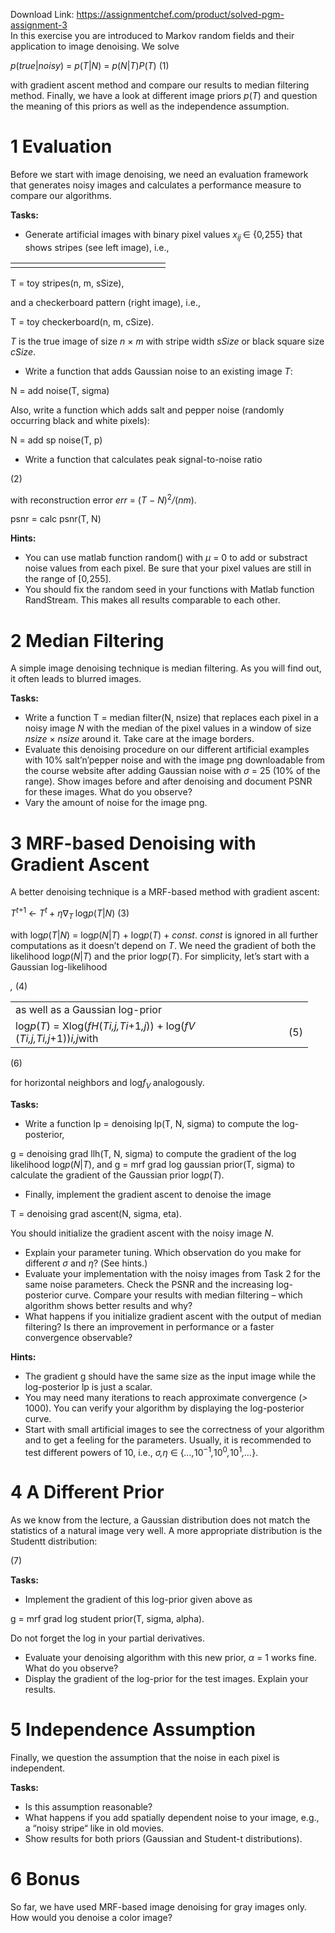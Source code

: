 Download Link: https://assignmentchef.com/product/solved-pgm-assignment-3
<br>
In this exercise you are introduced to Markov random fields and their application to image denoising. We solve

<em>p</em>(<em>true</em>|<em>noisy</em>) = <em>p</em>(<em>T</em>|<em>N</em>) = <em>p</em>(<em>N</em>|<em>T</em>)<em>P</em>(<em>T</em>)                                   (1)

with gradient ascent method and compare our results to median filtering method. Finally, we have a look at different image priors <em>p</em>(<em>T</em>) and question the meaning of this priors as well as the independence assumption.

<h1>1         Evaluation</h1>

Before we start with image denoising, we need an evaluation framework that generates noisy images and calculates a performance measure to compare our algorithms.

<strong>Tasks:              </strong>

<ul>

 <li>Generate artificial images with binary pixel values <em>x<sub>ij </sub></em>∈ {0<em>,</em>255} that shows stripes (see left image), i.e.,</li>

</ul>

<table width="215">

 <tbody>

  <tr>

   <td width="108"></td>

   <td width="108"></td>

  </tr>

 </tbody>

</table>

T = toy stripes(n, m, sSize),

and a checkerboard pattern (right image), i.e.,

T = toy checkerboard(n, m, cSize).

<em>T </em>is the true image of size <em>n </em>× <em>m </em>with stripe width <em>sSize </em>or black square size <em>cSize</em>.

<ul>

 <li>Write a function that adds Gaussian noise to an existing image <em>T</em>:</li>

</ul>

N = add noise(T, sigma)

Also, write a function which adds salt and pepper noise (randomly occurring black and white pixels):

N = add sp noise(T, p)

<ul>

 <li>Write a function that calculates peak signal-to-noise ratio</li>

</ul>

(2)

with reconstruction error <em>err </em>= (<em>T </em>− <em>N</em>)<sup>2</sup><em>/</em>(<em>nm</em>).

psnr = calc psnr(T, N)

<strong>Hints:</strong>

<ul>

 <li>You can use matlab function random() with <em>µ </em>= 0 to add or substract noise values from each pixel. Be sure that your pixel values are still in the range of [0<em>,</em>255].</li>

 <li>You should fix the random seed in your functions with Matlab function RandStream. This makes all results comparable to each other.</li>

</ul>

<h1>2         Median Filtering</h1>

A simple image denoising technique is median filtering. As you will find out, it often leads to blurred images.

<strong>Tasks:              </strong>

<ul>

 <li>Write a function T = median filter(N, nsize) that replaces each pixel in a noisy image <em>N </em>with the median of the pixel values in a window of size <em>nsize </em>× <em>nsize </em>around it. Take care at the image borders.</li>

 <li>Evaluate this denoising procedure on our different artificial examples with 10% salt’n’pepper noise and with the image png downloadable from the course website after adding Gaussian noise with <em>σ </em>= 25 (10% of the range). Show images before and after denoising and document PSNR for these images. What do you observe?</li>

 <li>Vary the amount of noise for the image png.</li>

</ul>

<h1>3         MRF-based Denoising with Gradient Ascent</h1>

A better denoising technique is a MRF-based method with gradient ascent:

<em>T<sup>t</sup></em><sup>+1 </sup>← <em>T<sup>t </sup></em>+ <em>η</em>∇<em><sub>T </sub></em>log<em>p</em>(<em>T</em>|<em>N</em>)                                             (3)

with log<em>p</em>(<em>T</em>|<em>N</em>) = log<em>p</em>(<em>N</em>|<em>T</em>) + log<em>p</em>(<em>T</em>) + <em>const</em>. <em>const </em>is ignored in all further computations as it doesn’t depend on <em>T</em>. We need the gradient of both the likelihood log<em>p</em>(<em>N</em>|<em>T</em>) and the prior log<em>p</em>(<em>T</em>). For simplicity, let’s start with a Gaussian log-likelihood

<em> ,                             </em>(4)

<table width="438">

 <tbody>

  <tr>

   <td width="421">as well as a Gaussian log-prior</td>

   <td width="17"> </td>

  </tr>

  <tr>

   <td width="421">log<em>p</em>(<em>T</em>) = Xlog(<em>f</em><em>H</em>(<em>T</em><em>i,j,T</em><em>i</em>+1<em>,j</em>)) + log(<em>f</em><em>V </em>(<em>T</em><em>i,j,T</em><em>i,j</em>+1))<em>i,j</em>with</td>

   <td width="17">(5)</td>

  </tr>

 </tbody>

</table>

(6)

for horizontal neighbors and log<em>f<sub>V </sub></em>analogously.

<strong>Tasks:              </strong>

<ul>

 <li>Write a function lp = denoising lp(T, N, sigma) to compute the log-posterior,</li>

</ul>

g = denoising grad llh(T, N, sigma) to compute the gradient of the log likelihood log<em>p</em>(<em>N</em>|<em>T</em>), and g = mrf grad log gaussian prior(T, sigma) to calculate the gradient of the Gaussian prior log<em>p</em>(<em>T</em>).

<ul>

 <li>Finally, implement the gradient ascent to denoise the image</li>

</ul>

T = denoising grad ascent(N, sigma, eta).

You should initialize the gradient ascent with the noisy image <em>N</em>.

<ul>

 <li>Explain your parameter tuning. Which observation do you make for different <em>σ </em>and <em>η</em>? (See hints.)</li>

 <li>Evaluate your implementation with the noisy images from Task 2 for the same noise parameters. Check the PSNR and the increasing log-posterior curve. Compare your results with median filtering – which algorithm shows better results and why?</li>

 <li>What happens if you initialize gradient ascent with the output of median filtering? Is there an improvement in performance or a faster convergence observable?</li>

</ul>

<strong>Hints:</strong>

<ul>

 <li>The gradient g should have the same size as the input image while the log-posterior lp is just a scalar.</li>

 <li>You may need many iterations to reach approximate convergence (<em>&gt; </em>1000). You can verify your algorithm by displaying the log-posterior curve.</li>

 <li>Start with small artificial images to see the correctness of your algorithm and to get a feeling for the parameters. Usually, it is recommended to test different powers of 10, i.e., <em>σ,η </em>∈ {<em>…,</em>10<sup>−1</sup><em>,</em>10<sup>0</sup><em>,</em>10<sup>1</sup><em>,…</em>}.</li>

</ul>

<h1>4         A Different Prior</h1>

As we know from the lecture, a Gaussian distribution does not match the statistics of a natural image very well. A more appropriate distribution is the Studentt distribution:

(7)

<strong>Tasks:              </strong>

<ul>

 <li>Implement the gradient of this log-prior given above as</li>

</ul>

g = mrf grad log student prior(T, sigma, alpha).

Do not forget the log in your partial derivatives.

<ul>

 <li>Evaluate your denoising algorithm with this new prior, <em>α </em>= 1 works fine. What do you observe?</li>

 <li>Display the gradient of the log-prior for the test images. Explain your results.</li>

</ul>

<h1>5         Independence Assumption</h1>

Finally, we question the assumption that the noise in each pixel is independent.

<strong>Tasks:              </strong>

<ul>

 <li>Is this assumption reasonable?</li>

 <li>What happens if you add spatially dependent noise to your image, e.g., a “noisy stripe“ like in old movies.</li>

 <li>Show results for both priors (Gaussian and Student-t distributions).</li>

</ul>

<h1>6         Bonus</h1>

So far, we have used MRF-based image denoising for gray images only. How would you denoise a color image?